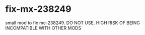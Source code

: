 # fix-mx-238249
 small mod to fix mc-238249. DO NOT USE. HIGH RISK OF BEING INCOMPATIBLE WITH OTHER MODS
